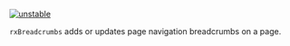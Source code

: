 [![unstable](http://badges.github.io/stability-badges/dist/unstable.svg)](http://github.com/badges/stability-badges)

`rxBreadcrumbs` adds or updates page navigation breadcrumbs on a page.
